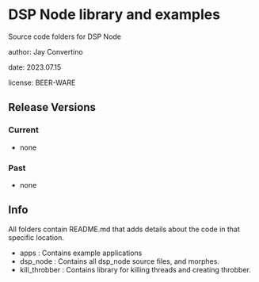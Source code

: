 # DSP Node library and examples

Source code folders for DSP Node

author: Jay Convertino  

date: 2023.07.15

license: BEER-WARE  

## Release Versions
### Current
  - none

### Past
  - none
  
## Info
  All folders contain README.md that adds details about the code in that specific location.

  - apps : Contains example applications
  - dsp_node : Contains all dsp_node source files, and morphes.
  - kill_throbber : Contains library for killing threads and creating throbber.
